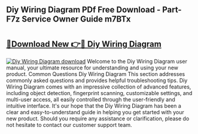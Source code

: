 ## Diy Wiring Diagram PDf Free Download - Part-F7z Service Owner Guide m7BTx

# <h2><a href="http://dfku8t.blite.top/?on=Diy+Wiring+Diagram">🔗Download New 👉🔴 Diy Wiring Diagram</a></h2>

[![Diy Wiring Diagram download](https://i.imgur.com/lujVjoI.png)](http://dfku8t.blite.top/?on=Diy+Wiring+Diagram)
Welcome to the Diy Wiring Diagram user manual, your ultimate resource for understanding and using your new product. Common Questions Diy Wiring Diagram This section addresses commonly asked questions and provides helpful troubleshooting tips. Diy Wiring Diagram comes with an impressive collection of advanced features, including object detection, fingerprint scanning, customizable settings, and multi-user access, all easily controlled through the user-friendly and intuitive interface. It's our hope that the Diy Wiring Diagram has been a clear and easy-to-understand guide in helping you get started with your new product. Should you require any assistance or clarification, please do not hesitate to contact our customer support team.
